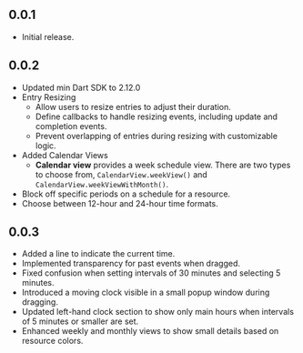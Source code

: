 ## 0.0.1

* Initial release.

## 0.0.2

* Updated min Dart SDK to 2.12.0
* Entry Resizing
    - Allow users to resize entries to adjust their duration.
    - Define callbacks to handle resizing events, including update and completion events.
    - Prevent overlapping of entries during resizing with customizable logic.
* Added Calendar Views
    - **Calendar view** provides a week schedule view. There are two types to choose from, `CalendarView.weekView()` and `CalendarView.weekViewWithMonth()`.
* Block off specific periods on a schedule for a resource.
* Choose between 12-hour and 24-hour time formats.

## 0.0.3

* Added a line to indicate the current time.
* Implemented transparency for past events when dragged.
* Fixed confusion when setting intervals of 30 minutes and selecting 5 minutes.
* Introduced a moving clock visible in a small popup window during dragging.
* Updated left-hand clock section to show only main hours when intervals of 5 minutes or smaller are set.
* Enhanced weekly and monthly views to show small details based on resource colors.